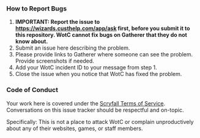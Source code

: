 ### How to Report Bugs

1. **IMPORTANT: Report the issue to https://wizards.custhelp.com/app/ask first, before you submit it to this repository. WotC cannot fix bugs on Gatherer that they do not know about.**
2. Submit an issue here describing the problem.
3. Please provide links to Gatherer where someone can see the problem. Provide screenshots if needed.
3. Add your WotC incident ID to your message from step 1.
4. Close the issue when you notice that WotC has fixed the problem.

### Code of Conduct

Your work here is covered under the [Scryfall Terms of Service](https://scryfall.com/docs/terms). Conversations on this issue tracker should be respectful and on-topic.

Specifically: This is not a place to attack WotC or complain unproductively about any of their websites, games, or staff members.
